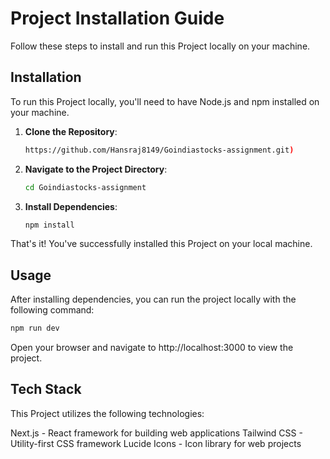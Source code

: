 #  Project Installation Guide

Follow these steps to install and run this Project locally on your machine.

## Installation

To run this Project locally, you'll need to have Node.js and npm installed on your machine.

1. **Clone the Repository**: 
    ```bash
    https://github.com/Hansraj8149/Goindiastocks-assignment.git)
    ```

2. **Navigate to the Project Directory**:
    ```bash
    cd Goindiastocks-assignment
    ```

3. **Install Dependencies**:
    ```bash
    npm install
    ```

That's it! You've successfully installed this Project on your local machine.

## Usage

After installing dependencies, you can run the project locally with the following command:

```bash
npm run dev
```
Open your browser and navigate to http://localhost:3000 to view the project.

## Tech Stack
This Project utilizes the following technologies:

Next.js - React framework for building web applications
Tailwind CSS - Utility-first CSS framework
Lucide Icons - Icon library for web projects
